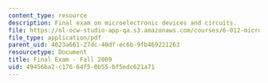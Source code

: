 ```yaml
---
content_type: resource
description: Final exam on microelectronic devices and circuits.
file: https://ol-ocw-studio-app-qa.s3.amazonaws.com/courses/6-012-microelectronic-devices-and-circuits-fall-2009/49456ba2c17664f50b55bf5edc621a71_MIT6_012F09_final.pdf
file_type: application/pdf
parent_uid: 4023a661-27dc-40df-ec6b-9fb469221263
resourcetype: Document
title: Final Exam - Fall 2009
uid: 49456ba2-c176-64f5-0b55-bf5edc621a71
---
```

